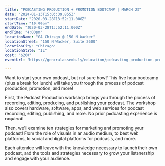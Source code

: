 ```yaml
---
title: "PODCASTING PRODUCTION + PROMOTION BOOTCAMP | MARCH 28"
date: "2020-01-13T15:05:39.855Z"
startDate: "2020-03-28T13:52:11.000Z"
startTime: "10:00am"
endDate: "2020-03-28T13:52:11.000Z"
endTime: "4:00pm"
locationName: "GA Chicago @ 150 N Wacker"
locationStreet: "150 N Wacker, Suite 2600"
locationCity: "Chicago"
locationState: "IL"
cost: "$200"
eventUrl: "https://generalassemb.ly/education/podcasting-production-promotion-bootcamp/chicago/98139"

---
```


Want to start your own podcast, but not sure how? This five hour bootcamp (plus a break for lunch) will take you through the process of podcast production, promotion, and more!

First, the Podcast Production workshop brings you through the process of recording, editing, producing, and publishing your podcast. The workshop also covers hardware, software, apps, and web services for podcast recording, editing, publishing, and more. No prior podcasting experience is required!

Then, we'll examine ten strategies for marketing and promoting your podcast! From the role of visuals in an audio medium, to best web platforms, to social and digital platforms for podcasts, and more.

Each attendee will leave with the knowledge necessary to launch their own podcast, and the tools and strategies necessary to grow your listenership and engage with your audience.

